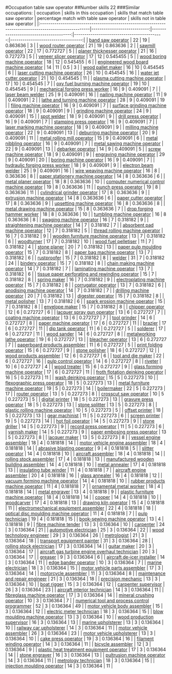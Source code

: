 #Occupation table saw operator
##Number skills 22
###Similar occupations:
| occupation                                                                                            |   skills in this occupation |   skills that match table saw operator |   percentage match with table saw operator |   skills not in table saw operator |
|:------------------------------------------------------------------------------------------------------|----------------------------:|---------------------------------------:|-------------------------------------------:|-----------------------------------:|
| [band saw operator](band_saw_operator.md)                                                             |                          22 |                                     19 |                                   0.863636 |                                  3 |
| [wood router operator](wood_router_operator.md)                                                       |                          21 |                                     19 |                                   0.863636 |                                  2 |
| [sawmill operator](sawmill_operator.md)                                                               |                          22 |                                     17 |                                   0.772727 |                                  5 |
| [planer thicknesser operator](planer_thicknesser_operator.md)                                         |                          21 |                                     16 |                                   0.727273 |                                  5 |
| [veneer slicer operator](veneer_slicer_operator.md)                                                   |                          17 |                                     12 |                                   0.545455 |                                  5 |
| [wood boring machine operator](wood_boring_machine_operator.md)                                       |                          18 |                                     12 |                                   0.545455 |                                  6 |
| [engineered wood board machine operator](engineered_wood_board_machine_operator.md)                   |                          14 |                                     11 |                                   0.5      |                                  3 |
| [wood pallet maker](wood_pallet_maker.md)                                                             |                          16 |                                     10 |                                   0.454545 |                                  6 |
| [laser cutting machine operator](laser_cutting_machine_operator.md)                                   |                          26 |                                     10 |                                   0.454545 |                                 16 |
| [water jet cutter operator](water_jet_cutter_operator.md)                                             |                          21 |                                     10 |                                   0.454545 |                                 11 |
| [plasma cutting machine operator](plasma_cutting_machine_operator.md)                                 |                          17 |                                     10 |                                   0.454545 |                                  7 |
| [oxy fuel burning machine operator](oxy_fuel_burning_machine_operator.md)                             |                          19 |                                     10 |                                   0.454545 |                                  9 |
| [mechanical forging press worker](mechanical_forging_press_worker.md)                                 |                          16 |                                      9 |                                   0.409091 |                                  7 |
| [laser beam welder](laser_beam_welder.md)                                                             |                          25 |                                      9 |                                   0.409091 |                                 16 |
| [nailing machine operator](nailing_machine_operator.md)                                               |                          11 |                                      9 |                                   0.409091 |                                  2 |
| [lathe and turning machine operator](lathe_and_turning_machine_operator.md)                           |                          28 |                                      9 |                                   0.409091 |                                 19 |
| [filing machine operator](filing_machine_operator.md)                                                 |                          16 |                                      9 |                                   0.409091 |                                  7 |
| [surface grinding machine operator](surface_grinding_machine_operator.md)                             |                          18 |                                      9 |                                   0.409091 |                                  9 |
| [grinding machine operator](grinding_machine_operator.md)                                             |                          24 |                                      9 |                                   0.409091 |                                 15 |
| [spot welder](spot_welder.md)                                                                         |                          18 |                                      9 |                                   0.409091 |                                  9 |
| [drill press operator](drill_press_operator.md)                                                       |                          16 |                                      9 |                                   0.409091 |                                  7 |
| [stamping press operator](stamping_press_operator.md)                                                 |                          16 |                                      9 |                                   0.409091 |                                  7 |
| [laser marking machine operator](laser_marking_machine_operator.md)                                   |                          18 |                                      9 |                                   0.409091 |                                  9 |
| [milling machine operator](milling_machine_operator.md)                                               |                          22 |                                      9 |                                   0.409091 |                                 13 |
| [deburring machine operator](deburring_machine_operator.md)                                           |                          20 |                                      9 |                                   0.409091 |                                 11 |
| [metal rolling mill operator](metal_rolling_mill_operator.md)                                         |                          15 |                                      9 |                                   0.409091 |                                  6 |
| [metal nibbling operator](metal_nibbling_operator.md)                                                 |                          16 |                                      9 |                                   0.409091 |                                  7 |
| [metal sawing machine operator](metal_sawing_machine_operator.md)                                     |                          22 |                                      9 |                                   0.409091 |                                 13 |
| [debarker operator](debarker_operator.md)                                                             |                          14 |                                      9 |                                   0.409091 |                                  5 |
| [screw machine operator](screw_machine_operator.md)                                                   |                          18 |                                      9 |                                   0.409091 |                                  9 |
| [engraving machine operator](engraving_machine_operator.md)                                           |                          29 |                                      9 |                                   0.409091 |                                 20 |
| [boring machine operator](boring_machine_operator.md)                                                 |                          16 |                                      9 |                                   0.409091 |                                  7 |
| [hydraulic forging press worker](hydraulic_forging_press_worker.md)                                   |                          18 |                                      9 |                                   0.409091 |                                  9 |
| [electron beam welder](electron_beam_welder.md)                                                       |                          25 |                                      9 |                                   0.409091 |                                 16 |
| [wire weaving machine operator](wire_weaving_machine_operator.md)                                     |                          16 |                                      8 |                                   0.363636 |                                  8 |
| [paper stationery machine operator](paper_stationery_machine_operator.md)                             |                          14 |                                      8 |                                   0.363636 |                                  6 |
| [metal planer operator](metal_planer_operator.md)                                                     |                          18 |                                      8 |                                   0.363636 |                                 10 |
| [computer numerical control machine operator](computer_numerical_control_machine_operator.md)         |                          19 |                                      8 |                                   0.363636 |                                 11 |
| [punch press operator](punch_press_operator.md)                                                       |                          19 |                                      8 |                                   0.363636 |                                 11 |
| [cylindrical grinder operator](cylindrical_grinder_operator.md)                                       |                          17 |                                      8 |                                   0.363636 |                                  9 |
| [extrusion machine operator](extrusion_machine_operator.md)                                           |                          14 |                                      8 |                                   0.363636 |                                  6 |
| [paper cutter operator](paper_cutter_operator.md)                                                     |                          17 |                                      8 |                                   0.363636 |                                  9 |
| [upsetting machine operator](upsetting_machine_operator.md)                                           |                          16 |                                      8 |                                   0.363636 |                                  8 |
| [metal drawing machine operator](metal_drawing_machine_operator.md)                                   |                          15 |                                      8 |                                   0.363636 |                                  7 |
| [drop forging hammer worker](drop_forging_hammer_worker.md)                                           |                          18 |                                      8 |                                   0.363636 |                                 10 |
| [tumbling machine operator](tumbling_machine_operator.md)                                             |                          16 |                                      8 |                                   0.363636 |                                  8 |
| [swaging machine operator](swaging_machine_operator.md)                                               |                          16 |                                      7 |                                   0.318182 |                                  9 |
| [straightening machine operator](straightening_machine_operator.md)                                   |                          14 |                                      7 |                                   0.318182 |                                  7 |
| [absorbent pad machine operator](absorbent_pad_machine_operator.md)                                   |                          12 |                                      7 |                                   0.318182 |                                  5 |
| [thread rolling machine operator](thread_rolling_machine_operator.md)                                 |                          16 |                                      7 |                                   0.318182 |                                  9 |
| [wooden furniture machine operator](wooden_furniture_machine_operator.md)                             |                          13 |                                      7 |                                   0.318182 |                                  6 |
| [woodturner](woodturner.md)                                                                           |                          17 |                                      7 |                                   0.318182 |                                 10 |
| [wood fuel pelletiser](wood_fuel_pelletiser.md)                                                       |                          11 |                                      7 |                                   0.318182 |                                  4 |
| [stone planer](stone_planer.md)                                                                       |                          20 |                                      7 |                                   0.318182 |                                 13 |
| [paper pulp moulding operator](paper_pulp_moulding_operator.md)                                       |                          15 |                                      7 |                                   0.318182 |                                  8 |
| [paper bag machine operator](paper_bag_machine_operator.md)                                           |                          13 |                                      7 |                                   0.318182 |                                  6 |
| [rustproofer](rustproofer.md)                                                                         |                          15 |                                      7 |                                   0.318182 |                                  8 |
| [welder](welder.md)                                                                                   |                          31 |                                      7 |                                   0.318182 |                                 24 |
| [bindery operator](bindery_operator.md)                                                               |                          15 |                                      7 |                                   0.318182 |                                  8 |
| [chain making machine operator](chain_making_machine_operator.md)                                     |                          14 |                                      7 |                                   0.318182 |                                  7 |
| [laminating machine operator](laminating_machine_operator.md)                                         |                          13 |                                      7 |                                   0.318182 |                                  6 |
| [tissue paper perforating and rewinding operator](tissue_paper_perforating_and_rewinding_operator.md) |                          15 |                                      7 |                                   0.318182 |                                  8 |
| [spring maker](spring_maker.md)                                                                       |                          16 |                                      7 |                                   0.318182 |                                  9 |
| [electroplating machine operator](electroplating_machine_operator.md)                                 |                          15 |                                      7 |                                   0.318182 |                                  8 |
| [corrugator operator](corrugator_operator.md)                                                         |                          13 |                                      7 |                                   0.318182 |                                  6 |
| [anodising machine operator](anodising_machine_operator.md)                                           |                          14 |                                      7 |                                   0.318182 |                                  7 |
| [drilling machine operator](drilling_machine_operator.md)                                             |                          20 |                                      7 |                                   0.318182 |                                 13 |
| [digester operator](digester_operator.md)                                                             |                          15 |                                      7 |                                   0.318182 |                                  8 |
| [metal polisher](metal_polisher.md)                                                                   |                          13 |                                      7 |                                   0.318182 |                                  6 |
| [spark erosion machine operator](spark_erosion_machine_operator.md)                                   |                          15 |                                      7 |                                   0.318182 |                                  8 |
| [envelope maker](envelope_maker.md)                                                                   |                          15 |                                      7 |                                   0.318182 |                                  8 |
| [chipper operator](chipper_operator.md)                                                               |                          12 |                                      6 |                                   0.272727 |                                  6 |
| [lacquer spray gun operator](lacquer_spray_gun_operator.md)                                           |                          13 |                                      6 |                                   0.272727 |                                  7 |
| [coating machine operator](coating_machine_operator.md)                                               |                          13 |                                      6 |                                   0.272727 |                                  7 |
| [tool grinder](tool_grinder.md)                                                                       |                          14 |                                      6 |                                   0.272727 |                                  8 |
| [paper machine operator](paper_machine_operator.md)                                                   |                          17 |                                      6 |                                   0.272727 |                                 11 |
| [brazier](brazier.md)                                                                                 |                          17 |                                      6 |                                   0.272727 |                                 11 |
| [dip tank operator](dip_tank_operator.md)                                                             |                          11 |                                      6 |                                   0.272727 |                                  5 |
| [solderer](solderer.md)                                                                               |                          17 |                                      6 |                                   0.272727 |                                 11 |
| [wood sander](wood_sander.md)                                                                         |                          14 |                                      6 |                                   0.272727 |                                  8 |
| [metalworking lathe operator](metalworking_lathe_operator.md)                                         |                          19 |                                      6 |                                   0.272727 |                                 13 |
| [bleacher operator](bleacher_operator.md)                                                             |                          13 |                                      6 |                                   0.272727 |                                  7 |
| [paperboard products assembler](paperboard_products_assembler.md)                                     |                          11 |                                      6 |                                   0.272727 |                                  5 |
| [print folding operator](print_folding_operator.md)                                                   |                          15 |                                      6 |                                   0.272727 |                                  9 |
| [stone polisher](stone_polisher.md)                                                                   |                          18 |                                      6 |                                   0.272727 |                                 12 |
| [wood products assembler](wood_products_assembler.md)                                                 |                          12 |                                      6 |                                   0.272727 |                                  6 |
| [tool and die maker](tool_and_die_maker.md)                                                           |                          22 |                                      6 |                                   0.272727 |                                 16 |
| [pulp control operator](pulp_control_operator.md)                                                     |                          14 |                                      6 |                                   0.272727 |                                  8 |
| [riveter](riveter.md)                                                                                 |                          10 |                                      6 |                                   0.272727 |                                  4 |
| [wood treater](wood_treater.md)                                                                       |                          15 |                                      6 |                                   0.272727 |                                  9 |
| [glass forming machine operator](glass_forming_machine_operator.md)                                   |                          17 |                                      6 |                                   0.272727 |                                 11 |
| [froth flotation deinking operator](froth_flotation_deinking_operator.md)                             |                          16 |                                      5 |                                   0.227273 |                                 11 |
| [wash deinking operator](wash_deinking_operator.md)                                                   |                          15 |                                      5 |                                   0.227273 |                                 10 |
| [flexographic press operator](flexographic_press_operator.md)                                         |                          18 |                                      5 |                                   0.227273 |                                 13 |
| [metal furniture machine operator](metal_furniture_machine_operator.md)                               |                          19 |                                      5 |                                   0.227273 |                                 14 |
| [boilermaker](boilermaker.md)                                                                         |                          22 |                                      5 |                                   0.227273 |                                 17 |
| [router operator](router_operator.md)                                                                 |                          13 |                                      5 |                                   0.227273 |                                  8 |
| [crosscut saw operator](crosscut_saw_operator.md)                                                     |                          10 |                                      5 |                                   0.227273 |                                  5 |
| [digital printer](digital_printer.md)                                                                 |                          18 |                                      5 |                                   0.227273 |                                 13 |
| [gravure press operator](gravure_press_operator.md)                                                   |                          18 |                                      5 |                                   0.227273 |                                 13 |
| [stone splitter](stone_splitter.md)                                                                   |                          13 |                                      5 |                                   0.227273 |                                  8 |
| [plastic rolling machine operator](plastic_rolling_machine_operator.md)                               |                          10 |                                      5 |                                   0.227273 |                                  5 |
| [offset printer](offset_printer.md)                                                                   |                          18 |                                      5 |                                   0.227273 |                                 13 |
| [gear machinist](gear_machinist.md)                                                                   |                          11 |                                      5 |                                   0.227273 |                                  6 |
| [screen printer](screen_printer.md)                                                                   |                          19 |                                      5 |                                   0.227273 |                                 14 |
| [hot foil operator](hot_foil_operator.md)                                                             |                          14 |                                      5 |                                   0.227273 |                                  9 |
| [stone driller](stone_driller.md)                                                                     |                          14 |                                      5 |                                   0.227273 |                                  9 |
| [record press operator](record_press_operator.md)                                                     |                          11 |                                      5 |                                   0.227273 |                                  6 |
| [varnish maker](varnish_maker.md)                                                                     |                          14 |                                      5 |                                   0.227273 |                                  9 |
| [paper embosing press operator](paper_embosing_press_operator.md)                                     |                          13 |                                      5 |                                   0.227273 |                                  8 |
| [lacquer maker](lacquer_maker.md)                                                                     |                          13 |                                      5 |                                   0.227273 |                                  8 |
| [vessel engine assembler](vessel_engine_assembler.md)                                                 |                          18 |                                      4 |                                   0.181818 |                                 14 |
| [motor vehicle engine assembler](motor_vehicle_engine_assembler.md)                                   |                          18 |                                      4 |                                   0.181818 |                                 14 |
| [abrasive blasting operator](abrasive_blasting_operator.md)                                           |                           9 |                                      4 |                                   0.181818 |                                  5 |
| [slitter operator](slitter_operator.md)                                                               |                          14 |                                      4 |                                   0.181818 |                                 10 |
| [aircraft assembler](aircraft_assembler.md)                                                           |                          18 |                                      4 |                                   0.181818 |                                 14 |
| [rolling stock assembler](rolling_stock_assembler.md)                                                 |                          17 |                                      4 |                                   0.181818 |                                 13 |
| [manufactured wooden building assembler](manufactured_wooden_building_assembler.md)                   |                          14 |                                      4 |                                   0.181818 |                                 10 |
| [metal annealer](metal_annealer.md)                                                                   |                          17 |                                      4 |                                   0.181818 |                                 13 |
| [insulating tube winder](insulating_tube_winder.md)                                                   |                          11 |                                      4 |                                   0.181818 |                                  7 |
| [aircraft engine assembler](aircraft_engine_assembler.md)                                             |                          20 |                                      4 |                                   0.181818 |                                 16 |
| [glass annealer](glass_annealer.md)                                                                   |                          16 |                                      4 |                                   0.181818 |                                 12 |
| [vacuum forming machine operator](vacuum_forming_machine_operator.md)                                 |                          14 |                                      4 |                                   0.181818 |                                 10 |
| [rubber products machine operator](rubber_products_machine_operator.md)                               |                          11 |                                      4 |                                   0.181818 |                                  7 |
| [ornamental metal worker](ornamental_metal_worker.md)                                                 |                          18 |                                      4 |                                   0.181818 |                                 14 |
| [metal engraver](metal_engraver.md)                                                                   |                          13 |                                      4 |                                   0.181818 |                                  9 |
| [plastic furniture machine operator](plastic_furniture_machine_operator.md)                           |                          18 |                                      4 |                                   0.181818 |                                 14 |
| [cooper](cooper.md)                                                                                   |                          14 |                                      4 |                                   0.181818 |                                 10 |
| [woodcarver](woodcarver.md)                                                                           |                          17 |                                      4 |                                   0.181818 |                                 13 |
| [drawing kiln operator](drawing_kiln_operator.md)                                                     |                          15 |                                      4 |                                   0.181818 |                                 11 |
| [electromechanical equipment assembler](electromechanical_equipment_assembler.md)                     |                          22 |                                      4 |                                   0.181818 |                                 18 |
| [optical disc moulding machine operator](optical_disc_moulding_machine_operator.md)                   |                          11 |                                      4 |                                   0.181818 |                                  7 |
| [pulp technician](pulp_technician.md)                                                                 |                          19 |                                      4 |                                   0.181818 |                                 15 |
| [book-sewing machine operator](book-sewing_machine_operator.md)                                       |                          13 |                                      4 |                                   0.181818 |                                  9 |
| [fibre machine tender](fibre_machine_tender.md)                                                       |                          13 |                                      3 |                                   0.136364 |                                 10 |
| [carpenter](carpenter.md)                                                                             |                          24 |                                      3 |                                   0.136364 |                                 21 |
| [automotive electrician](automotive_electrician.md)                                                   |                          25 |                                      3 |                                   0.136364 |                                 22 |
| [wood technology engineer](wood_technology_engineer.md)                                               |                          29 |                                      3 |                                   0.136364 |                                 26 |
| [metrologist](metrologist.md)                                                                         |                          21 |                                      3 |                                   0.136364 |                                 18 |
| [transport equipment painter](transport_equipment_painter.md)                                         |                          31 |                                      3 |                                   0.136364 |                                 28 |
| [rolling stock electrician](rolling_stock_electrician.md)                                             |                          17 |                                      3 |                                   0.136364 |                                 14 |
| [guitar maker](guitar_maker.md)                                                                       |                          20 |                                      3 |                                   0.136364 |                                 17 |
| [aircraft gas turbine engine overhaul technician](aircraft_gas_turbine_engine_overhaul_technician.md) |                          20 |                                      3 |                                   0.136364 |                                 17 |
| [greaser](greaser.md)                                                                                 |                           9 |                                      3 |                                   0.136364 |                                  6 |
| [aircraft de-icer installer](aircraft_de-icer_installer.md)                                           |                          14 |                                      3 |                                   0.136364 |                                 11 |
| [edge bander operator](edge_bander_operator.md)                                                       |                          10 |                                      3 |                                   0.136364 |                                  7 |
| [marine electrician](marine_electrician.md)                                                           |                          18 |                                      3 |                                   0.136364 |                                 15 |
| [motor vehicle parts assembler](motor_vehicle_parts_assembler.md)                                     |                          17 |                                      3 |                                   0.136364 |                                 14 |
| [motorcycle assembler](motorcycle_assembler.md)                                                       |                          11 |                                      3 |                                   0.136364 |                                  8 |
| [maintenance and repair engineer](maintenance_and_repair_engineer.md)                                 |                          21 |                                      3 |                                   0.136364 |                                 18 |
| [precision mechanic](precision_mechanic.md)                                                           |                          13 |                                      3 |                                   0.136364 |                                 10 |
| [boat rigger](boat_rigger.md)                                                                         |                          15 |                                      3 |                                   0.136364 |                                 12 |
| [carpenter supervisor](carpenter_supervisor.md)                                                       |                          26 |                                      3 |                                   0.136364 |                                 23 |
| [aircraft interior technician](aircraft_interior_technician.md)                                       |                          14 |                                      3 |                                   0.136364 |                                 11 |
| [fibreglass machine operator](fibreglass_machine_operator.md)                                         |                          17 |                                      3 |                                   0.136364 |                                 14 |
| [mineral crushing operator](mineral_crushing_operator.md)                                             |                          10 |                                      3 |                                   0.136364 |                                  7 |
| [numerical tool and process control programmer](numerical_tool_and_process_control_programmer.md)     |                          52 |                                      3 |                                   0.136364 |                                 49 |
| [motor vehicle body assembler](motor_vehicle_body_assembler.md)                                       |                          15 |                                      3 |                                   0.136364 |                                 12 |
| [electric meter technician](electric_meter_technician.md)                                             |                          18 |                                      3 |                                   0.136364 |                                 15 |
| [blow moulding machine operator](blow_moulding_machine_operator.md)                                   |                          13 |                                      3 |                                   0.136364 |                                 10 |
| [wood production supervisor](wood_production_supervisor.md)                                           |                          16 |                                      3 |                                   0.136364 |                                 13 |
| [marine upholsterer](marine_upholsterer.md)                                                           |                          13 |                                      3 |                                   0.136364 |                                 10 |
| [railway car upholsterer](railway_car_upholsterer.md)                                                 |                          14 |                                      3 |                                   0.136364 |                                 11 |
| [motor vehicle assembler](motor_vehicle_assembler.md)                                                 |                          26 |                                      3 |                                   0.136364 |                                 23 |
| [motor vehicle upholsterer](motor_vehicle_upholsterer.md)                                             |                          13 |                                      3 |                                   0.136364 |                                 10 |
| [cake press operator](cake_press_operator.md)                                                         |                          19 |                                      3 |                                   0.136364 |                                 16 |
| [filament winding operator](filament_winding_operator.md)                                             |                          14 |                                      3 |                                   0.136364 |                                 11 |
| [bicycle assembler](bicycle_assembler.md)                                                             |                          12 |                                      3 |                                   0.136364 |                                  9 |
| [plastic heat treatment equipment operator](plastic_heat_treatment_equipment_operator.md)             |                          17 |                                      3 |                                   0.136364 |                                 14 |
| [stone engraver](stone_engraver.md)                                                                   |                          16 |                                      3 |                                   0.136364 |                                 13 |
| [pultrusion machine operator](pultrusion_machine_operator.md)                                         |                          14 |                                      3 |                                   0.136364 |                                 11 |
| [metrology technician](metrology_technician.md)                                                       |                          18 |                                      3 |                                   0.136364 |                                 15 |
| [injection moulding operator](injection_moulding_operator.md)                                         |                          14 |                                      3 |                                   0.136364 |                                 11 |
